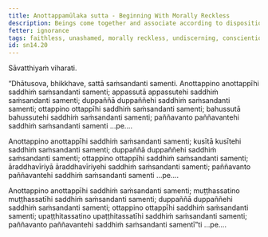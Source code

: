 ```yaml
---
title: Anottappamūlaka sutta - Beginning With Morally Reckless
description: Beings come together and associate according to disposition. The morally reckless come together and associate with the morally reckless; and other pairs of dispositions are mentioned.
fetter: ignorance
tags: faithless, unashamed, morally reckless, undiscerning, conscientious, with fear of wrongdoing, muddle-minded, mindful, aroused energy, very learned, wise, beings, friendship, disposition, mental qualities, sn, sn12-21, sn14
id: sn14.20
---
```


Sāvatthiyaṁ viharati.

“Dhātusova, bhikkhave, sattā saṁsandanti samenti. Anottappino anottappīhi saddhiṁ saṁsandanti samenti; appassutā appassutehi saddhiṁ saṁsandanti samenti; duppaññā duppaññehi saddhiṁ saṁsandanti samenti; ottappino ottappīhi saddhiṁ saṁsandanti samenti; bahussutā bahussutehi saddhiṁ saṁsandanti samenti; paññavanto paññavantehi saddhiṁ saṁsandanti samenti …pe…. 

Anottappino anottappīhi saddhiṁ saṁsandanti samenti; kusītā kusītehi saddhiṁ saṁsandanti samenti; duppaññā duppaññehi saddhiṁ saṁsandanti samenti; ottappino ottappīhi saddhiṁ saṁsandanti samenti; āraddhavīriyā āraddhavīriyehi saddhiṁ saṁsandanti samenti; paññavanto paññavantehi saddhiṁ saṁsandanti samenti …pe…. 

Anottappino anottappīhi saddhiṁ saṁsandanti samenti; muṭṭhassatino muṭṭhassatīhi saddhiṁ saṁsandanti samenti; duppaññā duppaññehi saddhiṁ saṁsandanti samenti; ottappino ottappīhi saddhiṁ saṁsandanti samenti; upaṭṭhitassatino upaṭṭhitassatīhi saddhiṁ saṁsandanti samenti; paññavanto paññavantehi saddhiṁ saṁsandanti samentī”ti …pe…. 